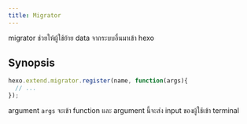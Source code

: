 ```yaml
---
title: Migrator
---
```

migrator ช่วยให้ผู้ใช้ย้าย data จากระบบอื่นมาเข้า hexo

## Synopsis

``` js
hexo.extend.migrator.register(name, function(args){
  // ...
});
```

argument `args` จะเข้า function และ argument นี้จะส่ง input ของผู้ใช้เข้า terminal
